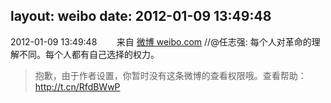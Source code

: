 layout: weibo
date: 2012-01-09 13:49:48
---
<meta name="referrer" content="no-referrer" />

2012-01-09 13:49:48  &nbsp;&nbsp;&nbsp;&nbsp;&nbsp;&nbsp; 来自 <a href="http://weibo.com/" rel="nofollow">微博 weibo.com</a>
//@任志强: 每个人对革命的理解不同。每个人都有自己选择的权力。
>  抱歉，由于作者设置，你暂时没有这条微博的查看权限哦。查看帮助：http://t.cn/RfdBWwP ​​​
